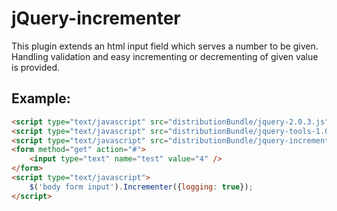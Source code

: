 <!-- region modline

vim: set tabstop=4 shiftwidth=4 expandtab:
vim: foldmethod=marker foldmarker=region,endregion:

endregion

region header

Copyright Torben Sickert 16.12.2012

License
   This library written by Torben Sickert stand under a creative commons
   naming 3.0 unported license.
   see http://creativecommons.org/licenses/by/3.0/deed.de

endregion -->

jQuery-incrementer
==================

This plugin extends an html input field which serves a number to be given.
Handling validation and easy incrementing or decrementing of given value is
provided.

Example:
--------

<!--showExample-->
```html
<script type="text/javascript" src="distributionBundle/jquery-2.0.3.js"></script>
<script type="text/javascript" src="distributionBundle/jquery-tools-1.0.js"></script>
<script type="text/javascript" src="distributionBundle/jquery-incrementer-1.0.js"></script>
<form method="get" action="#">
    <input type="text" name="test" value="4" />
</form>
<script type="text/javascript">
    $('body form input').Incrementer({logging: true});
</script>
```

